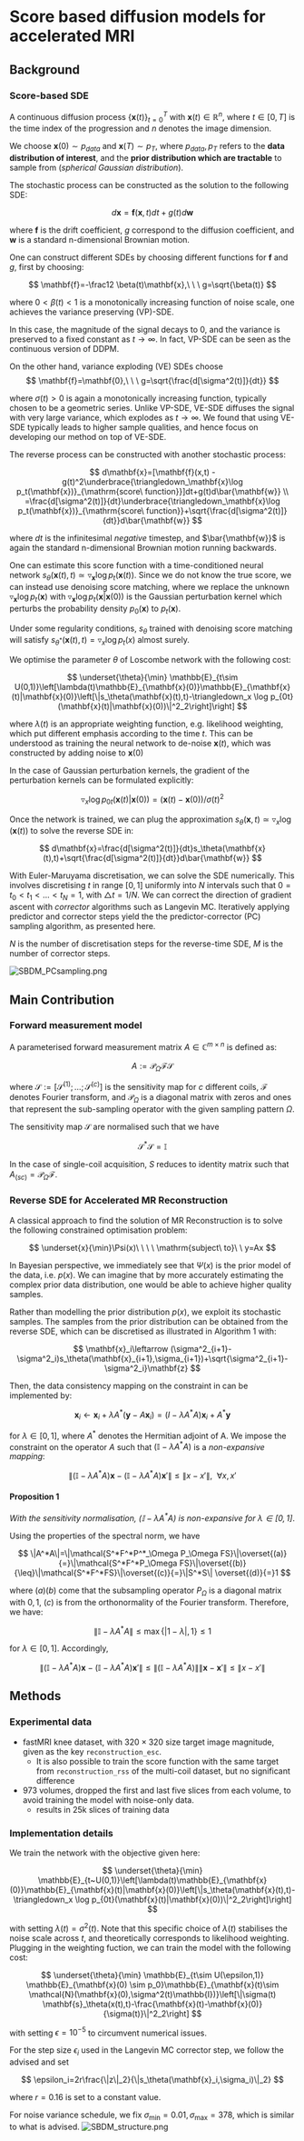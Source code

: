 # Score based diffusion models for accelerated MRI

## Background

### Score-based SDE

A continuous diffusion process $\{\mathbf{x}(t)\}^T_{t=0}$ with $\mathbf{x}(t)\in \mathbb{R}^n$, where $t\in [0,T]$ is the time index of the progression and $n$ denotes the image dimension.

We choose $\mathbf{x}(0) \sim p_{data}$ and $\mathbf{x}(T) \sim p_T$, where $p_{data}, p_T$ refers to the **data distribution of interest**, and the **prior distribution which are tractable** to sample from (*spherical Gaussian distribution*).

The stochastic process can be constructed as the solution to the following SDE:

$$
d\mathbf{x}=\mathbf{f}(\mathbf{x},t)dt + g(t)d\mathbf{w}
$$

where $\mathbf{f}$ is the drift coefficient, $g$ correspond to the diffusion coefficient, and $\mathbf{w}$ is a standard n-dimensional Brownian motion.

One can construct different SDEs by choosing different functions for $\mathbf{f}$ and $g$, first by choosing:

$$
\mathbf{f}=-\frac12 \beta(t)\mathbf{x},\ \ \ g=\sqrt{\beta(t)}
$$

where $0<\beta(t)<1$ is a monotonically increasing function of noise scale, one achieves the variance preserving (VP)-SDE.

In this case, the magnitude of the signal decays to $0$, and the variance is preserved to a fixed constant as $t\rightarrow \infty$. In fact, VP-SDE can be seen as the continuous version of DDPM.

On the other hand, variance exploding (VE) SDEs choose 
$$
\mathbf{f}=\mathbf{0},\ \ \ g=\sqrt{\frac{d[\sigma^2(t)]}{dt}}
$$

where $\sigma(t) >0$ is again a monotonically increasing function, typically chosen to be a geometric series. Unlike VP-SDE, VE-SDE diffuses the signal with very large variance, which explodes as $t \rightarrow \infty$. We found that using VE-SDE typically leads to higher sample qualities, and hence focus on developing our method on top of VE-SDE.

The reverse process can be constructed with another stochastic process:

$$
d\mathbf{x}=[\mathbf{f}(x,t) - g(t)^2\underbrace{\triangledown_\mathbf{x}\log p_t(\mathbf{x})}_{\mathrm{score\  function}}]dt+g(t)d\bar{\mathbf{w}}
\\
=\frac{d[\sigma^2(t)]}{dt}\underbrace{\triangledown_\mathbf{x}\log p_t(\mathbf{x})}_{\mathrm{score\ function}}+\sqrt{\frac{d[\sigma^2(t)]}{dt}}d\bar{\mathbf{w}}
$$

where $dt$ is the infinitesimal *negative* timestep, and $\bar{\mathbf{w}}$ is again the standard n-dimensional Brownian motion running backwards.

One can estimate this score function with a time-conditioned neural network $s_\theta(\mathbf{x}(t), t) \simeq \triangledown_\mathbf{x}\log p_t(\mathbf{x}(t))$. Since we do not know the true score, we can instead use denoising score matching, where we replace the unknown $\triangledown_\mathbf{x}\log p_t(\mathbf{x})$ with $\triangledown_\mathbf{x}\log p_t(\mathbf{x}|\mathbf{x}(0))$ is the Gaussian perturbation kernel which perturbs the probability density $p_{0}(\mathbf{x})$ to $p_{t}(\mathbf{x})$.

Under some regularity conditions, $s_\theta$ trained with denoising score matching will satisfy $s_{\theta^*}(\mathbf{x}(t),t)=\triangledown_x \log p_t(x)$ almost surely.

We optimise the parameter $\theta$ of Loscombe network with the following cost:

$$
\underset{\theta}{\min} \mathbb{E}_{t\sim U(0,1)}\left[\lambda(t)\mathbb{E}_{\mathbf{x}(0)}\mathbb{E}_{\mathbf{x}(t)|\mathbf{x}(0)}\left[\|s_\theta(\mathbf{x}(t),t)-\triangledown_x \log p_{0t}(\mathbf{x}(t)|\mathbf{x}(0))\|^2_2\right]\right]
$$

where $\lambda(t)$ is an appropriate weighting function, e.g. likelihood weighting, which put different emphasis according to the time $t$. This can be understood as training the neural network to de-noise $\mathbf{x}(t)$, which was constructed by adding noise to $\mathbf{x}(0)$

In the case of Gaussian perturbation kernels, the gradient of the perturbation kernels can be formulated explicitly:

$$
\triangledown_x \log p_{0t}(\mathbf{x}(t)|\mathbf{x}(0))=(\mathbf{x}(t)-\mathbf{x}(0))/\sigma(t)^2
$$

Once the network is trained, we can plug the approximation $s_\theta(\mathbf{x},t)\simeq \triangledown_x \log (\mathbf{x}(t))$ to solve the reverse SDE in:

$$
d\mathbf{x}=\frac{d[\sigma^2(t)]}{dt}s_\theta(\mathbf{x}(t),t)+\sqrt{\frac{d[\sigma^2(t)]}{dt}}d\bar{\mathbf{w}}
$$

With Euler-Maruyama discretisation, we can solve the SDE numerically. This involves discretising $t$ in range $[0,1]$ uniformly into $N$ intervals such that $0=t_0<t_1<\dots <t_N=1$, with $\triangle t=1/N$. We can correct the direction of gradient ascent with *corrector* algorithms such as Langevin MC. Iteratively applying predictor and corrector steps yield the the predictor-corrector (PC) sampling algorithm, as presented here.

$N$ is the number of discretisation steps for the reverse-time SDE, $M$ is the number of corrector steps.

![SBDM_PCsampling.png](../../_media/SBDM_PCsampling.png)

## Main Contribution

### Forward measurement model

A parameterised forward measurement matrix $A \in \mathbb{C}^{m\times n}$ is defined as:

$$
A:=\mathcal{P}_\Omega\mathcal{FS}
$$

where $\mathcal{S}:=[\mathcal{S}^{(1)};\dots;\mathcal{S}^{(c)}]$ is the sensitivity map for $c$ different coils, $\mathcal{F}$ denotes Fourier transform, and $\mathcal{P}_\Omega$ is a diagonal matrix with zeros and ones that represent the sub-sampling operator with the given sampling pattern $\Omega$.

The sensitivity map $\mathcal{S}$ are normalised such that we have 

$$
\mathcal{S}^*\mathcal{S}=\mathbb{I}
$$

In the case of single-coil acquisition, $S$ reduces to identity matrix such that $A_{(sc)}=\mathcal{P}_\Omega\mathcal{F}$.

### Reverse SDE for Accelerated MR Reconstruction

A classical approach to find the solution of MR Reconstruction is to solve the following constrained optimisation problem:

$$
\underset{x}{\min}\Psi(x)\ \ \ \  \mathrm{subject\ to}\ \ y=Ax
$$

In Bayesian perspective, we immediately see that $\Psi(x)$ is the prior model of the data, i.e. $p(x)$. We can imagine that by more accurately estimating the complex prior data distribution, one would be able to achieve higher quality samples.

Rather than modelling the prior distribution $p(x)$, we exploit its stochastic samples. The samples from the prior distribution can be obtained from the reverse SDE, which can be discretised as illustrated in Algorithm 1 with:

$$
\mathbf{x}_i\leftarrow (\sigma^2_{i+1}-\sigma^2_i)s_\theta(\mathbf{x}_{i+1},\sigma_{i+1})+\sqrt{\sigma^2_{i+1}-\sigma^2_i}\mathbf{z}
$$

Then, the data consistency mapping on the constraint in can be implemented by:

$$
\mathbf{x}_i \leftarrow \mathbf{x}_i +\lambda A^*(\mathbf{y}-A\mathbf{x}_i)=(I-\lambda A^*A)\mathbf{x}_i+A^*\mathbf{y}
$$

for $\lambda \in [0, 1]$, where $A^*$ denotes the Hermitian adjoint of A. We impose the constraint on the operator $A$ such that $(\mathbb{I}-\lambda A^*A)$ is a *non-expansive mapping*:

$$
\|(\mathbb{I}-\lambda A^*A)\mathbf{x}-(\mathbb{I}-\lambda A^*A)\mathbf{x}'\|\leq\|x-x'\|,\ \ \forall x,x'
$$

#### Proposition 1

_With the sensitivity normalisation, $(\mathbb{I}-\lambda A^*A)$ is non-expansive for $\lambda \in [0, 1]$_.

Using the properties of the spectral norm, we have 

$$
\|A^*A\|=\|\mathcal{S^*F^*P^*_\Omega P_\Omega FS}\|\overset{(a)}{=}\|\mathcal{S^*F^*P_\Omega FS}\|\overset{(b)}{\leq}\|\mathcal{S^*F^*FS}\|\overset{(c)}{=}\|S^*S\|
\overset{(d)}{=}1
$$

where $(a)(b)$ come that the subsampling operator $P_\Omega$ is a diagonal matrix with $0, 1$, $(c)$ is from the orthonormality of the Fourier transform. Therefore, we have:

$$
\|\mathbb{I}-\lambda A^*A\|\leq \max\{|1-\lambda|, 1\}\leq 1
$$

for $\lambda \in [0, 1]$. Accordingly,

$$
\|(\mathbb{I}-\lambda A^*A)\mathbf{x}-(\mathbb{I}-\lambda A^*A)\mathbf{x}'\|\leq\|(\mathbb{I}-\lambda A^*A)\|\|\mathbf{x}-\mathbf{x}'\|\leq \|x-x'\|
$$

## Methods

### Experimental data

- fastMRI knee dataset, with $320 \times 320$ size target image magnitude, given as the key `reconstruction_esc`.
	- It is also possible to train the score function with the same target from `reconstruction_rss` of the multi-coil dataset, but no significant difference
- 973 volumes, dropped the first and last five slices from each volume, to avoid training the model with noise-only data.
	- results in 25k slices of training data

### Implementation details

We train the network with the objective given here:

$$
\underset{\theta}{\min} \mathbb{E}_{t~U(0,1)}\left[\lambda(t)\mathbb{E}_{\mathbf{x}(0)}\mathbb{E}_{\mathbf{x}(t)|\mathbf{x}(0)}\left[\|s_\theta(\mathbf{x}(t),t)-\triangledown_x \log p_{0t}(\mathbf{x}(t)|\mathbf{x}(0))\|^2_2\right]\right]
$$

with setting $\lambda(t)=\sigma^2(t)$. Note that this specific choice of $\lambda(t)$ stabilises the noise scale across $t$, and theoretically corresponds to likelihood weighting. Plugging in the weighting fuction, we can train the model with the following cost:

$$
\underset{\theta}{\min} \mathbb{E}_{t\sim U(\epsilon,1)} \mathbb{E}_{\mathbf{x}(0) \sim p_0}\mathbb{E}_{\mathbf{x}(t)\sim \mathcal{N}(\mathbf{x}(0),\sigma^2(t)\mathbb{I})}\left[\|\sigma(t) \mathbf{s}_\theta(x(t),t)-\frac{\mathbf{x}(t)-\mathbf{x}(0)}{\sigma(t)}\|^2_2\right]
$$

with setting $\epsilon = 10^{-5}$ to circumvent numerical issues.

For the step size $\epsilon_i$ used in the Langevin MC corrector step, we follow the advised and set

$$
\epsilon_i=2r\frac{\|z\|_2}{\|s_\theta(\mathbf{x}_i,\sigma_i)\|_2}
$$

where $r=0.16$ is set to a constant value.

For noise variance schedule, we fix $\sigma_{\min}=0.01, \sigma_{\max}=378$, which is similar to what is advised. 
![SBDM_structure.png](../../_media/SBDM_structure.png)